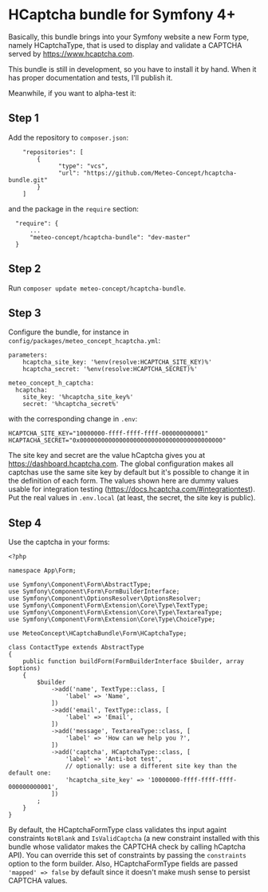 HCaptcha bundle for Symfony 4+
============

Basically, this bundle brings into your Symfony website a new Form type, namely
HCaptchaType, that is used to display and validate a CAPTCHA served by
https://www.hcaptcha.com.

This bundle is still in development, so you have to install it by hand. When it has
proper documentation and tests, I'll publish it.

Meanwhile, if you want to alpha-test it:

Step 1
------

Add the repository to `composer.json`:

```
    "repositories": [
        {
              "type": "vcs",
              "url": "https://github.com/Meteo-Concept/hcaptcha-bundle.git"
        }
    ]
```

and the package in the `require` section:

```
  "require": {
      ...
      "meteo-concept/hcaptcha-bundle": "dev-master"
  }
```

Step 2
------

Run `composer update meteo-concept/hcaptcha-bundle`.

Step 3
------

Configure the bundle, for instance in `config/packages/meteo_concept_hcaptcha.yml`:

```
parameters:
    hcaptcha_site_key: '%env(resolve:HCAPTCHA_SITE_KEY)%'
    hcaptcha_secret: '%env(resolve:HCAPTCHA_SECRET)%'

meteo_concept_h_captcha:
  hcaptcha:
    site_key: '%hcaptcha_site_key%'
    secret: '%hcaptcha_secret%'
```

with the corresponding change in `.env`:

```
HCAPTCHA_SITE_KEY="10000000-ffff-ffff-ffff-000000000001"
HCAPTACHA_SECRET="0x0000000000000000000000000000000000000000"
```

The site key and secret are the value hCaptcha gives you at https://dashboard.hcaptcha.com. The global configuration makes all captchas use the same site key by default but it's possible to change it in the definition of each form.
The values shown here are dummy values usable for integration testing (https://docs.hcaptcha.com/#integrationtest). Put the real values in `.env.local` (at least, the secret, the site key is public).

Step 4
------

Use the captcha in your forms:

```
<?php

namespace App\Form;

use Symfony\Component\Form\AbstractType;
use Symfony\Component\Form\FormBuilderInterface;
use Symfony\Component\OptionsResolver\OptionsResolver;
use Symfony\Component\Form\Extension\Core\Type\TextType;
use Symfony\Component\Form\Extension\Core\Type\TextareaType;
use Symfony\Component\Form\Extension\Core\Type\ChoiceType;

use MeteoConcept\HCaptchaBundle\Form\HCaptchaType;

class ContactType extends AbstractType
{
    public function buildForm(FormBuilderInterface $builder, array $options)
    {
        $builder
            ->add('name', TextType::class, [
                'label' => 'Name',
            ])
            ->add('email', TextType::class, [
                'label' => 'Email',
            ])
            ->add('message', TextareaType::class, [
                'label' => 'How can we help you ?',
            ])
            ->add('captcha', HCaptchaType::class, [
                'label' => 'Anti-bot test',
                // optionally: use a different site key than the default one:
                'hcaptcha_site_key' => '10000000-ffff-ffff-ffff-000000000001',
            ])
        ;
    }
}
```

By default, the HCaptchaFormType class validates ths input againt constraints `NotBlank` and `IsValidCaptcha` (a new constraint installed with this bundle whose validator makes the CAPTCHA check by calling hCaptcha API). You can override this set of constraints by passing the `constraints` option to the form builder. Also, HCaptchaFormType fields are passed `'mapped' => false` by default since it doesn't make mush sense to persist CAPTCHA values.
